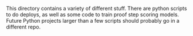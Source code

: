 This directory contains a variety of different stuff. There are python scripts to do deploys, as well as some code to train
proof step scoring models. Future Python projects larger than a few scripts should probably go in a different repo.
